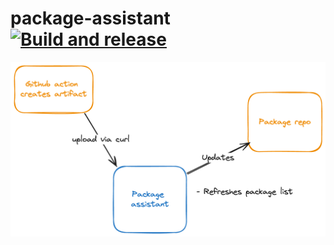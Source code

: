 # package-assistant [![Build and release](https://github.com/danesparza/package-assistant/actions/workflows/release.yaml/badge.svg)](https://github.com/danesparza/package-assistant/actions/workflows/release.yaml)

![Overview](overview.png?raw=true "Overview")
